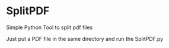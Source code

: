 # SplitPDF
Simple Python Tool to split pdf files

Just put a PDF file in the same directory and run the SplitPDF.py
